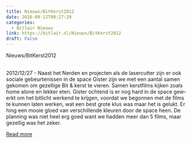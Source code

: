 ```yaml
---
title: Nieuws/BitKerst2012
date: 2016-09-12T00:27:29
categories:
  - Bitlair Nieuws
link: https://bitlair.nl/Nieuws/BitKerst2012
draft: False
---
```


<div class="mw-content-ltr mw-parser-output" dir="ltr" lang="en"><p><a class="mw-selflink selflink">Nieuws/BitKerst2012</a>
</p></div><div class="mw-content-ltr mw-parser-output" dir="ltr" lang="en"><p><br />
2012/12/27 - Naast het Nerden en projecten als de lasercutter zijn er ook sociale gebeurtenissen in de space
Gister zijn we met een aantal samen gekomen om gezellige Bit &amp; kerst te vieren. Samen kerstfilms kijken zoals home alone en lekker eten.  Gister ochtend is er nog hard in de space gewerkt om het bitlicht werkend te krijgen, voordat we begonnen met de films te kunnen laten werken, wat een best grote klus was maar het is gelukt. Er hing een mooie gloed van verschillende kleuren door de space heen. De planning was niet heel erg goed want we hadden meer dan 5 films, maar gezellig was het zeker.
</p></div>

[Read more](https://bitlair.nl/Nieuws/BitKerst2012)